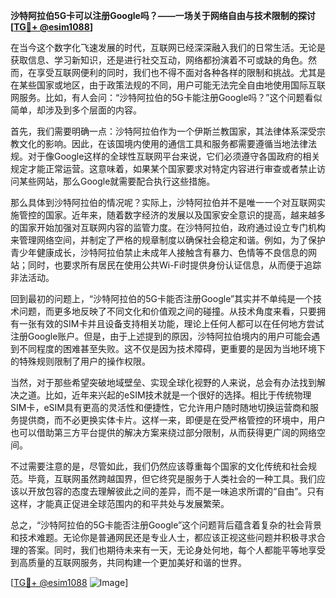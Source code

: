 **沙特阿拉伯5G卡可以注册Google吗？——一场关于网络自由与技术限制的探讨[[TG💪+ @esim1088](https://t.me/s/esim1088)]**

在当今这个数字化飞速发展的时代，互联网已经深深融入我们的日常生活。无论是获取信息、学习新知识，还是进行社交互动，网络都扮演着不可或缺的角色。然而，在享受互联网便利的同时，我们也不得不面对各种各样的限制和挑战。尤其是在某些国家或地区，由于政策法规的不同，用户可能无法完全自由地使用国际互联网服务。比如，有人会问：“沙特阿拉伯的5G卡能注册Google吗？”这个问题看似简单，却涉及到多个层面的内容。

首先，我们需要明确一点：沙特阿拉伯作为一个伊斯兰教国家，其法律体系深受宗教文化的影响。因此，在该国境内使用的通信工具和服务都需要遵循当地法律法规。对于像Google这样的全球性互联网平台来说，它们必须遵守各国政府的相关规定才能正常运营。这意味着，如果某个国家要求对特定内容进行审查或者禁止访问某些网站，那么Google就需要配合执行这些措施。

那么具体到沙特阿拉伯的情况呢？实际上，沙特阿拉伯并不是唯一一个对互联网实施管控的国家。近年来，随着数字经济的发展以及国家安全意识的提高，越来越多的国家开始加强对互联网内容的监管力度。在沙特阿拉伯，政府通过设立专门机构来管理网络空间，并制定了严格的规章制度以确保社会稳定和谐。例如，为了保护青少年健康成长，沙特阿拉伯禁止未成年人接触含有暴力、色情等不良信息的网站；同时，也要求所有居民在使用公共Wi-Fi时提供身份认证信息，从而便于追踪非法活动。

回到最初的问题上，“沙特阿拉伯的5G卡能否注册Google”其实并不单纯是一个技术问题，而更多地反映了不同文化和价值观之间的碰撞。从技术角度来看，只要拥有一张有效的SIM卡并且设备支持相关功能，理论上任何人都可以在任何地方尝试注册Google账户。但是，由于上述提到的原因，沙特阿拉伯境内的用户可能会遇到不同程度的困难甚至失败。这不仅是因为技术障碍，更重要的是因为当地环境下的特殊规则限制了用户的操作权限。

当然，对于那些希望突破地域壁垒、实现全球化视野的人来说，总会有办法找到解决之道。比如，近年来兴起的eSIM技术就是一个很好的选择。相比于传统物理SIM卡，eSIM具有更高的灵活性和便捷性，它允许用户随时随地切换运营商和服务提供商，而不必更换实体卡片。这样一来，即便是在受严格管控的环境中，用户也可以借助第三方平台提供的解决方案来绕过部分限制，从而获得更广阔的网络空间。

不过需要注意的是，尽管如此，我们仍然应该尊重每个国家的文化传统和社会规范。毕竟，互联网虽然跨越国界，但它终究是服务于人类社会的一种工具。我们应该以开放包容的态度去理解彼此之间的差异，而不是一味追求所谓的“自由”。只有这样，才能真正促进全球范围内的和平共处与发展繁荣。

总之，“沙特阿拉伯的5G卡能否注册Google”这个问题背后蕴含着复杂的社会背景和技术难题。无论你是普通网民还是专业人士，都应该正视这些问题并积极寻求合理的答案。同时，我们也期待未来有一天，无论身处何地，每个人都能平等地享受到高质量的互联网服务，共同构建一个更加美好和谐的世界。

[[TG💪+ @esim1088](https://t.me/s/esim1088) ![Image](https://i.postimg.cc/4NQfJmqS/Snipaste-2025-05-13-00-14-12.png)]